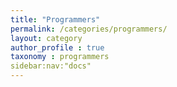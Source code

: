 ```yaml
---
title: "Programmers"
permalink: /categories/programmers/
layout: category
author_profile : true
taxonomy : programmers
sidebar:nav:"docs"
---
```



